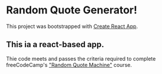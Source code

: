 # Random Quote Generator!

This project was bootstrapped with [Create React App](https://github.com/facebook/create-react-app).

## This ia a react-based app.

Thie code meets and passes the criteria required to complete freeCodeCamp's <a href="https://www.freecodecamp.org/learn/front-end-development-libraries/front-end-development-libraries-projects/build-a-random-quote-machine">"Random Quote Machine"</a> course.

